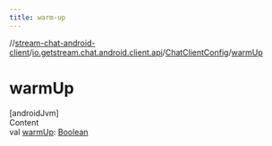 ```yaml
---
title: warm-up
---
```

//[stream-chat-android-client](../../../index.md)/[io.getstream.chat.android.client.api](../index.md)/[ChatClientConfig](index.md)/[warmUp](warmUp.md)



# warmUp  
[androidJvm]  
Content  
val [warmUp](warmUp.md): [Boolean](https://kotlinlang.org/api/latest/jvm/stdlib/kotlin/-boolean/index.html)  



